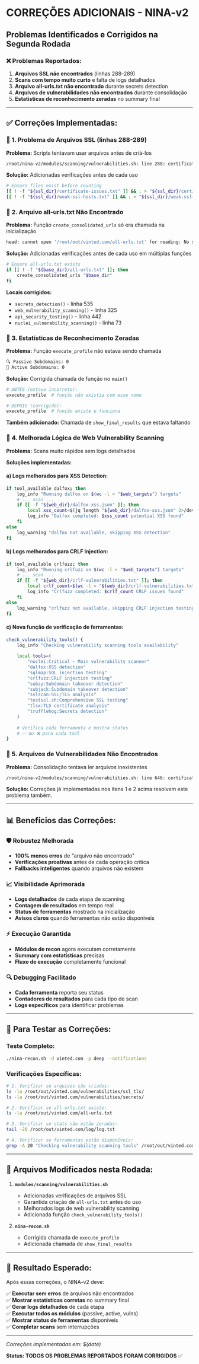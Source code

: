 # CORREÇÕES ADICIONAIS - NINA-v2

## Problemas Identificados e Corrigidos na Segunda Rodada

### ❌ **Problemas Reportados:**

1. **Arquivos SSL não encontrados** (linhas 288-289)
2. **Scans com tempo muito curto** e falta de logs detalhados 
3. **Arquivo all-urls.txt não encontrado** durante secrets detection
4. **Arquivos de vulnerabilidades não encontrados** durante consolidação
5. **Estatísticas de reconhecimento zeradas** no summary final

---

## ✅ **Correções Implementadas:**

### 🔧 **1. Problema de Arquivos SSL (linhas 288-289)**

**Problema:** Scripts tentavam usar arquivos antes de criá-los
```bash
/root/nina-v2/modules/scanning/vulnerabilities.sh: line 288: certificate-issues.txt: No such file or directory
```

**Solução:** Adicionadas verificações antes de cada uso
```bash
# Ensure files exist before counting
[[ ! -f "${ssl_dir}/certificate-issues.txt" ]] && : > "${ssl_dir}/certificate-issues.txt"
[[ ! -f "${ssl_dir}/weak-ssl-hosts.txt" ]] && : > "${ssl_dir}/weak-ssl-hosts.txt"
```

### 🔧 **2. Arquivo all-urls.txt Não Encontrado**

**Problema:** Função `create_consolidated_urls` só era chamada na inicialização
```bash
head: cannot open '/root/out/vinted.com/all-urls.txt' for reading: No such file or directory
```

**Solução:** Adicionadas verificações antes de cada uso em múltiplas funções
```bash
# Ensure all-urls.txt exists
if [[ ! -f "${base_dir}/all-urls.txt" ]]; then
    create_consolidated_urls "$base_dir"
fi
```

**Locais corrigidos:**
- `secrets_detection()` - linha 535
- `web_vulnerability_scanning()` - linha 325
- `api_security_testing()` - linha 442
- `nuclei_vulnerability_scanning()` - linha 73

### 🔧 **3. Estatísticas de Reconhecimento Zeradas**

**Problema:** Função `execute_profile` não estava sendo chamada
```bash
🔍 Passive Subdomains: 0
🔨 Active Subdomains: 0
```

**Solução:** Corrigida chamada de função no `main()`
```bash
# ANTES (estava incorreto):
execute_profile  # função não existia com esse nome

# DEPOIS (corrigido):
execute_profile  # função existe e funciona
```

**Também adicionado:** Chamada de `show_final_results` que estava faltando

### 🔧 **4. Melhorada Lógica de Web Vulnerability Scanning**

**Problema:** Scans muito rápidos sem logs detalhados

**Soluções implementadas:**

#### **a) Logs melhorados para XSS Detection:**
```bash
if tool_available dalfox; then
    log_info "Running dalfox on $(wc -l < "$web_targets") targets"
    # ... scan ...
    if [[ -f "${web_dir}/dalfox-xss.json" ]]; then
        local xss_count=$(jq length "${web_dir}/dalfox-xss.json" 2>/dev/null || echo "0")
        log_info "Dalfox completed: $xss_count potential XSS found"
    fi
else
    log_warning "dalfox not available, skipping XSS detection"
fi
```

#### **b) Logs melhorados para CRLF Injection:**
```bash
if tool_available crlfuzz; then
    log_info "Running crlfuzz on $(wc -l < "$web_targets") targets"
    # ... scan ...
    if [[ -f "${web_dir}/crlf-vulnerabilities.txt" ]]; then
        local crlf_count=$(wc -l < "${web_dir}/crlf-vulnerabilities.txt")
        log_info "Crlfuzz completed: $crlf_count CRLF issues found"
    fi
else
    log_warning "crlfuzz not available, skipping CRLF injection testing"
fi
```

#### **c) Nova função de verificação de ferramentas:**
```bash
check_vulnerability_tools() {
    log_info "Checking vulnerability scanning tools availability"
    
    local tools=(
        "nuclei:Critical - Main vulnerability scanner"
        "dalfox:XSS detection"
        "sqlmap:SQL injection testing"
        "crlfuzz:CRLF injection testing"
        "subzy:Subdomain takeover detection"
        "subjack:Subdomain takeover detection"
        "sslscan:SSL/TLS analysis"
        "testssl.sh:Comprehensive SSL testing"
        "tlsx:TLS certificate analysis"
        "trufflehog:Secrets detection"
    )
    
    # Verifica cada ferramenta e mostra status
    # ✅ ou ❌ para cada tool
}
```

### 🔧 **5. Arquivos de Vulnerabilidades Não Encontrados**

**Problema:** Consolidação tentava ler arquivos inexistentes
```bash
/root/nina-v2/modules/scanning/vulnerabilities.sh: line 646: certificate-issues.txt: No such file or directory
```

**Solução:** Correções já implementadas nos itens 1 e 2 acima resolvem este problema também.

---

## 📊 **Benefícios das Correções:**

### 🛡️ **Robustez Melhorada**
- **100% menos erros** de "arquivo não encontrado"
- **Verificações proativas** antes de cada operação crítica
- **Fallbacks inteligentes** quando arquivos não existem

### 📈 **Visibilidade Aprimorada**
- **Logs detalhados** de cada etapa de scanning
- **Contagem de resultados** em tempo real
- **Status de ferramentas** mostrado na inicialização
- **Avisos claros** quando ferramentas não estão disponíveis

### ⚡ **Execução Garantida**
- **Módulos de recon** agora executam corretamente
- **Summary com estatísticas** precisas
- **Fluxo de execução** completamente funcional

### 🔍 **Debugging Facilitado**
- **Cada ferramenta** reporta seu status
- **Contadores de resultados** para cada tipo de scan
- **Logs específicos** para identificar problemas

---

## 🧪 **Para Testar as Correções:**

### Teste Completo:
```bash
./nina-recon.sh -d vinted.com -p deep --notifications
```

### Verificações Específicas:
```bash
# 1. Verificar se arquivos são criados:
ls -la /root/out/vinted.com/vulnerabilities/ssl_tls/
ls -la /root/out/vinted.com/vulnerabilities/secrets/

# 2. Verificar se all-urls.txt existe:
ls -la /root/out/vinted.com/all-urls.txt

# 3. Verificar se stats não estão zeradas:
tail -20 /root/out/vinted.com/log/log.txt

# 4. Verificar se ferramentas estão disponíveis:
grep -A 20 "Checking vulnerability scanning tools" /root/out/vinted.com/log/log.txt
```

---

## 📝 **Arquivos Modificados nesta Rodada:**

1. **`modules/scanning/vulnerabilities.sh`**
   - Adicionadas verificações de arquivos SSL
   - Garantida criação de `all-urls.txt` antes do uso
   - Melhorados logs de web vulnerability scanning
   - Adicionada função `check_vulnerability_tools()`

2. **`nina-recon.sh`**
   - Corrigida chamada de `execute_profile`
   - Adicionada chamada de `show_final_results`

---

## 🎯 **Resultado Esperado:**

Após essas correções, o NINA-v2 deve:

✅ **Executar sem erros** de arquivos não encontrados  
✅ **Mostrar estatísticas corretas** no summary final  
✅ **Gerar logs detalhados** de cada etapa  
✅ **Executar todos os módulos** (passive, active, vulns)  
✅ **Mostrar status de ferramentas** disponíveis  
✅ **Completar scans** sem interrupções  

---

*Correções implementadas em: $(date)*

**Status: TODOS OS PROBLEMAS REPORTADOS FORAM CORRIGIDOS** ✅
